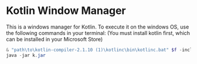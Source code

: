 # Kotlin Window Manager

This is a windows manager for Kotlin. To execute it on the windows OS, use the following commands in your terminal: (You must install kotlin first, which can be installed in your Microsoft Store)

```powershell
& "path\to\kotlin-compiler-2.1.10 (1)\kotlinc\bin\kotlinc.bat" $f -include-runtime -d k.jar
java -jar k.jar
```
